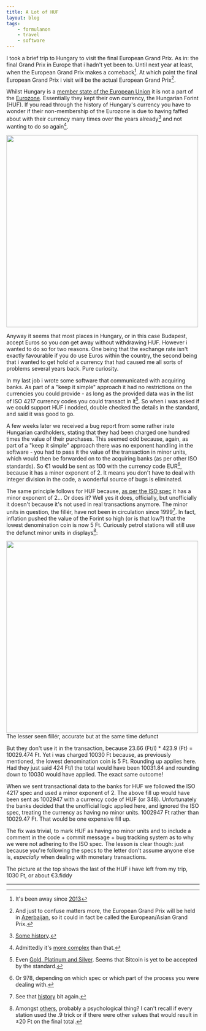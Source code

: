```yaml
---
title: A Lot of HUF
layout: blog
tags:
    - formulanon
    - travel
    - software
---
```


I took a brief trip to Hungary to visit the final European Grand Prix. As in: the final Grand Prix in Europe that i hadn't yet been to. Until next year at least, when the European Grand Prix makes a comeback[^1]. At which point the final European Grand Prix i visit will be the actual European Grand Prix[^2].

Whilst Hungary is a [member state of the European Union](https://en.wikipedia.org/wiki/Member_state_of_the_European_Union) it is not a part of the [Eurozone](https://en.wikipedia.org/wiki/Eurozone). Essentially they kept their own currency, the Hungarian Forint (HUF). If you read through the history of Hungary's currency you have to wonder if their non-membership of the Eurozone is due to having faffed about with their currency many times over the years already[^3] and not wanting to do so again[^4].

<img src="{{ site.baseurl }}/images/2015/08/huf.jpg" width="500" />

Anyway it seems that most places in Hungary, or in this case Budapest, accept Euros so you *can* get away without withdrawing HUF. However i wanted to do so for two reasons. One being that the exchange rate isn't exactly favourable if you do use Euros within the country, the second being that i wanted to get hold of a currency that had caused me all sorts of problems several years back. Pure curiosity.

In my last job i wrote some software that communicated with acquiring banks. As part of a "keep it simple" approach it had no restrictions on the currencies you could provide - as long as the provided data was in the list of ISO 4217 currency codes you could transact in it[^5]. So when i was asked if we could support HUF i nodded, double checked the details in the standard, and said it was good to go.

A few weeks later we received a bug report from some rather irate Hungarian cardholders, stating that they had been charged one hundred times the value of their purchases. This seemed odd because, again, as part of a "keep it simple" approach there was no exponent handling in the software - you had to pass it the value of the transaction in minor units, which would then be forwarded on to the acquiring banks (as per other ISO standards). So €1 would be sent as 100 with the currency code EUR[^6], because it has a minor exponent of 2. It means you don't have to deal with integer division in the code, a wonderful source of bugs is eliminated.

The same principle follows for HUF because, [as per the ISO spec](https://en.wikipedia.org/wiki/ISO_4217#Active_codes) it has a minor exponent of 2... Or does it? Well yes it does, officially, but unofficially it doesn't because it's not used in real transactions anymore. The minor units in question, the fillér, have not been in circulation since 1999[^7]. In fact, inflation pushed the value of the Forint so high (or is that low?) that the lowest denomination coin is now 5 Ft. Curiously petrol stations will still use the defunct minor units in displays[^8]:

<img src="{{ site.baseurl }}/images/2015/08/filler.jpg" width="500" />

<div class="nav_text">The lesser seen fillér, accurate but at the same time defunct</div>

But they don't use it in the transaction, because 23.66 (Ft/l) * 423.9 (Ft) = 10029.474 Ft. Yet i was charged 10030 Ft because, as previously mentioned, the lowest denomination coin is 5 Ft. Rounding up applies here. Had they just said 424 Ft/l the total would have been 10031.84 and rounding down to 10030 would have applied. The exact same outcome!

When we sent transactional data to the banks for HUF we followed the ISO 4217 spec and used a minor exponent of 2. The above fill up would have been sent as 1002947 with a currency code of HUF (or 348). Unfortunately the banks decided that the unofficial logic applied here, and ignored the ISO spec, treating the currency as having no minor units. 1002947 Ft rather than 10029.47 Ft. That would be one expensive fill up.

The fix was trivial, to mark HUF as having no minor units and to include a comment in the code + commit message + bug tracking system as to why we were not adhering to the ISO spec. The lesson is clear though: just because you're following the specs to the letter don't assume anyone else is, *especially* when dealing with monetary transactions.

The picture at the top shows the last of the HUF i have left from my trip, 1030 Ft, or about €3.fiddy

<hr />

[^1]: It's been away since [2013](https://en.wikipedia.org/wiki/European_Grand_Prix)

[^2]: And just to confuse matters more, the European Grand Prix will be held in [Azerbaijan](https://en.wikipedia.org/wiki/List_of_transcontinental_countries#Azerbaijan), so it could in fact be called the European/Asian Grand Prix.

[^3]: [Some history](https://en.wikipedia.org/wiki/Hungarian_forint#History).

[^4]: Admittedly it's [more complex](https://en.wikipedia.org/wiki/Hungary_and_the_euro) than that.

[^5]: Even [Gold, Platinum and Silver](https://en.wikipedia.org/wiki/ISO_4217). Seems that Bitcoin is yet to be accepted by the standard.

[^6]: Or 978, depending on which spec or which part of the process you were dealing with.

[^7]: See that [history](https://en.wikipedia.org/wiki/Hungarian_forint#History) bit again.

[^8]: Amongst [others](https://en.wikipedia.org/wiki/Fill%C3%A9r), probably a psychological thing? I can't recall if every station used the .9 trick or if there were other values that would result in ±20 Ft on the final total.
